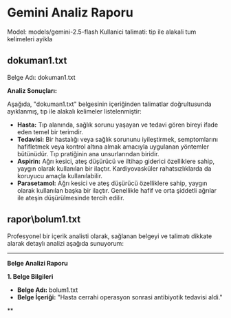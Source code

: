 # Gemini Analiz Raporu
Model: models/gemini-2.5-flash
Kullanici talimati: tip ile alakali tum kelimeleri ayikla

## dokuman1.txt

Belge Adı: dokuman1.txt

**Analiz Sonuçları:**

Aşağıda, "dokuman1.txt" belgesinin içeriğinden talimatlar doğrultusunda ayıklanmış, tıp ile alakalı kelimeler listelenmiştir:

*   **Hasta:** Tıp alanında, sağlık sorunu yaşayan ve tedavi gören bireyi ifade eden temel bir terimdir.
*   **Tedavisi:** Bir hastalığı veya sağlık sorununu iyileştirmek, semptomlarını hafifletmek veya kontrol altına almak amacıyla uygulanan yöntemler bütünüdür. Tıp pratiğinin ana unsurlarından biridir.
*   **Aspirin:** Ağrı kesici, ateş düşürücü ve iltihap giderici özelliklere sahip, yaygın olarak kullanılan bir ilaçtır. Kardiyovasküler rahatsızlıklarda da koruyucu amaçla kullanılabilir.
*   **Parasetamol:** Ağrı kesici ve ateş düşürücü özelliklere sahip, yaygın olarak kullanılan başka bir ilaçtır. Genellikle hafif ve orta şiddetli ağrılar ile ateşin düşürülmesinde tercih edilir.

## rapor\bolum1.txt

Profesyonel bir içerik analisti olarak, sağlanan belgeyi ve talimatı dikkate alarak detaylı analizi aşağıda sunuyorum:

---

**Belge Analizi Raporu**

**1. Belge Bilgileri**
*   **Belge Adı:** bolum1.txt
*   **Belge İçeriği:** "Hasta cerrahi operasyon sonrasi antibiyotik tedavisi aldi."

**

